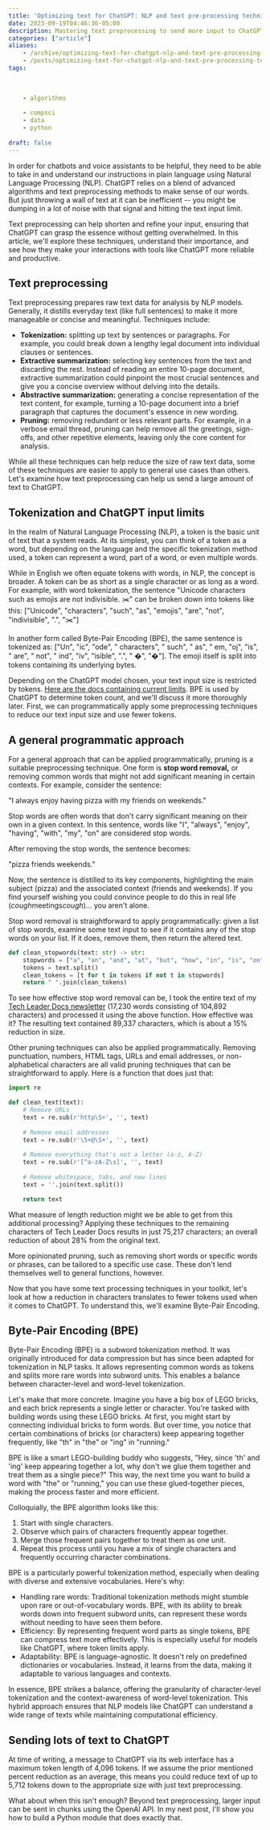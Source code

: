 ```yaml
---
title: 'Optimizing text for ChatGPT: NLP and text pre-processing techniques'
date: 2023-09-19T04:46:36-05:00
description: Mastering text preprocessing to send more input to ChatGPT.
categories: ["article"] 
aliases:
    - /archive/optimizing-text-for-chatgpt-nlp-and-text-pre-processing-techniques/
    - /posts/optimizing-text-for-chatgpt-nlp-and-text-pre-processing-techniques/
tags:
    
    
    
    - algorithms
    
    - compsci
    - data
    - python
 
draft: false
---
```


In order for chatbots and voice assistants to be helpful, they need to be able to take in and understand our instructions in plain language using Natural Language Processing (NLP). ChatGPT relies on a blend of advanced algorithms and text preprocessing methods to make sense of our words. But just throwing a wall of text at it can be inefficient -- you might be dumping in a lot of noise with that signal and hitting the text input limit.

Text preprocessing can help shorten and refine your input, ensuring that ChatGPT can grasp the essence without getting overwhelmed. In this article, we'll explore these techniques, understand their importance, and see how they make your interactions with tools like ChatGPT more reliable and productive.

## Text preprocessing

Text preprocessing prepares raw text data for analysis by NLP models. Generally, it distills everyday text (like full sentences) to make it more manageable or concise and meaningful. Techniques include:

- **Tokenization:** splitting up text by sentences or paragraphs. For example, you could break down a lengthy legal document into individual clauses or sentences.
- **Extractive summarization:** selecting key sentences from the text and discarding the rest. Instead of reading an entire 10-page document, extractive summarization could pinpoint the most crucial sentences and give you a concise overview without delving into the details.
- **Abstractive summarization:** generating a concise representation of the text content, for example, turning a 10-page document into a brief paragraph that captures the document's essence in new wording.
- **Pruning:** removing redundant or less relevant parts. For example, in a verbose email thread, pruning can help remove all the greetings, sign-offs, and other repetitive elements, leaving only the core content for analysis.

While all these techniques can help reduce the size of raw text data, some of these techniques are easier to apply to general use cases than others. Let's examine how text preprocessing can help us send a large amount of text to ChatGPT.

## Tokenization and ChatGPT input limits

In the realm of Natural Language Processing (NLP), a token is the basic unit of text that a system reads. At its simplest, you can think of a token as a word, but depending on the language and the specific tokenization method used, a token can represent a word, part of a word, or even multiple words.

While in English we often equate tokens with words, in NLP, the concept is broader. A token can be as short as a single character or as long as a word. For example, with word tokenization, the sentence "Unicode characters such as emojis are not indivisible. ✂️" can be broken down into tokens like this: ["Unicode", "characters", "such", "as", "emojis", "are", "not", "indivisible", ".", "✂️"]

In another form called Byte-Pair Encoding (BPE), the same sentence is tokenized as: ["Un", "ic", "ode", " characters", " such", " as", " em, "oj", "is", " are", " not", " ind", "iv", "isible", ".", " �", "�️"]. The emoji itself is split into tokens containing its underlying bytes.

Depending on the ChatGPT model chosen, your text input size is restricted by tokens. [Here are the docs containing current limits](https://platform.openai.com/docs/models). BPE is used by ChatGPT to determine token count, and we'll discuss it more thoroughly later. First, we can programmatically apply some preprocessing techniques to reduce our text input size and use fewer tokens.

## A general programmatic approach

For a general approach that can be applied programmatically, pruning is a suitable preprocessing technique. One form is **stop word removal,** or removing common words that might not add significant meaning in certain contexts. For example, consider the sentence:

"I always enjoy having pizza with my friends on weekends."

Stop words are often words that don't carry significant meaning on their own in a given context. In this sentence, words like "I", "always", "enjoy", "having", "with", "my", "on" are considered stop words.

After removing the stop words, the sentence becomes:

"pizza friends weekends."

Now, the sentence is distilled to its key components, highlighting the main subject (pizza) and the associated context (friends and weekends). If you find yourself wishing you could convince people to do this in real life (*cough*meetings*cough*)... you aren't alone.

Stop word removal is straightforward to apply programmatically: given a list of stop words, examine some text input to see if it contains any of the stop words on your list. If it does, remove them, then return the altered text.

```py
def clean_stopwords(text: str) -> str:
    stopwords = ["a", "an", "and", "at", "but", "how", "in", "is", "on", "or", "the", "to", "what", "will"]
    tokens = text.split()
    clean_tokens = [t for t in tokens if not t in stopwords]
    return " ".join(clean_tokens)
```

To see how effective stop word removal can be, I took the entire text of my [Tech Leader Docs newsletter](https://techleaderdocs.com) (17,230 words consisting of 104,892 characters) and processed it using the above function. How effective was it? The resulting text contained 89,337 characters, which is about a 15% reduction in size.

Other pruning techniques can also be applied programmatically. Removing punctuation, numbers, HTML tags, URLs and email addresses, or non-alphabetical characters are all valid pruning techniques that can be straightforward to apply. Here is a function that does just that:

```py
import re

def clean_text(text):
    # Remove URLs
    text = re.sub(r'http\S+', '', text)
    
    # Remove email addresses
    text = re.sub(r'\S+@\S+', '', text)
    
    # Remove everything that's not a letter (a-z, A-Z)
    text = re.sub(r'[^a-zA-Z\s]', '', text)
    
    # Remove whitespace, tabs, and new lines
    text = ''.join(text.split())

    return text
```

What measure of length reduction might we be able to get from this additional processing? Applying these techniques to the remaining characters of Tech Leader Docs results in just 75,217 characters; an overall reduction of about 28% from the original text.

More opinionated pruning, such as removing short words or specific words or phrases, can be tailored to a specific use case. These don't lend themselves well to general functions, however.

Now that you have some text processing techniques in your toolkit, let's look at how a reduction in characters translates to fewer tokens used when it comes to ChatGPT. To understand this, we'll examine Byte-Pair Encoding.

## Byte-Pair Encoding (BPE)

Byte-Pair Encoding (BPE) is a subword tokenization method. It was originally introduced for data compression but has since been adapted for tokenization in NLP tasks. It allows representing common words as tokens and splits more rare words into subword units. This enables a balance between character-level and word-level tokenization.

Let's make that more concrete. Imagine you have a big box of LEGO bricks, and each brick represents a single letter or character. You're tasked with building words using these LEGO bricks. At first, you might start by connecting individual bricks to form words. But over time, you notice that certain combinations of bricks (or characters) keep appearing together frequently, like "th" in "the" or "ing" in "running."

BPE is like a smart LEGO-building buddy who suggests, "Hey, since 'th' and 'ing' keep appearing together a lot, why don't we glue them together and treat them as a single piece?" This way, the next time you want to build a word with "the" or "running," you can use these glued-together pieces, making the process faster and more efficient.

Colloquially, the BPE algorithm looks like this:

1. Start with single characters.
2. Observe which pairs of characters frequently appear together.
3. Merge those frequent pairs together to treat them as one unit.
4. Repeat this process until you have a mix of single characters and frequently occurring character combinations.

BPE is a particularly powerful tokenization method, especially when dealing with diverse and extensive vocabularies. Here's why:

- Handling rare words: Traditional tokenization methods might stumble upon rare or out-of-vocabulary words. BPE, with its ability to break words down into frequent subword units, can represent these words without needing to have seen them before.
- Efficiency: By representing frequent word parts as single tokens, BPE can compress text more effectively. This is especially useful for models like ChatGPT, where token limits apply.
- Adaptability: BPE is language-agnostic. It doesn't rely on predefined dictionaries or vocabularies. Instead, it learns from the data, making it adaptable to various languages and contexts.

In essence, BPE strikes a balance, offering the granularity of character-level tokenization and the context-awareness of word-level tokenization. This hybrid approach ensures that NLP models like ChatGPT can understand a wide range of texts while maintaining computational efficiency.

## Sending lots of text to ChatGPT

At time of writing, a message to ChatGPT via its web interface has a maximum token length of 4,096 tokens. If we assume the prior mentioned percent reduction as an average, this means you could reduce text of up to 5,712 tokens down to the appropriate size with just text preprocessing.

What about when this isn't enough? Beyond text preprocessing, larger input can be sent in chunks using the OpenAI API. In my next post, I'll show you how to build a Python module that does exactly that.
